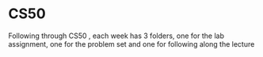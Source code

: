 # CS50

Following through CS50 , each week has 3 folders, one for the lab assignment, one for the problem set and one for following along the lecture